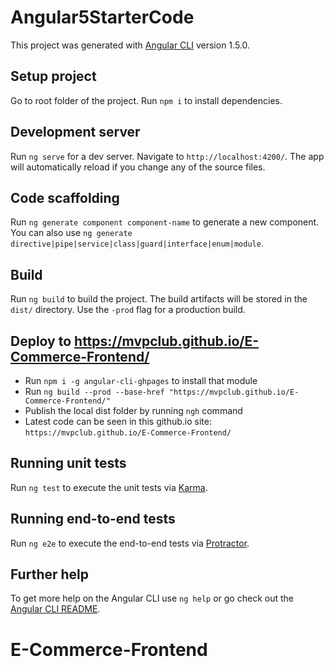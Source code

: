 # Angular5StarterCode

This project was generated with [Angular CLI](https://github.com/angular/angular-cli) version 1.5.0.

## Setup project

Go to root folder of the project.
Run `npm i` to install dependencies.

## Development server

Run `ng serve` for a dev server. Navigate to `http://localhost:4200/`. The app will automatically reload if you change any of the source files.

## Code scaffolding

Run `ng generate component component-name` to generate a new component. You can also use `ng generate directive|pipe|service|class|guard|interface|enum|module`.

## Build

Run `ng build` to build the project. The build artifacts will be stored in the `dist/` directory. Use the `-prod` flag for a production build.

## Deploy to https://mvpclub.github.io/E-Commerce-Frontend/

* Run `npm i -g angular-cli-ghpages` to install that module
* Run `ng build --prod --base-href "https://mvpclub.github.io/E-Commerce-Frontend/"`
* Publish the local dist folder by running `ngh` command
* Latest code can be seen in this github.io site: `https://mvpclub.github.io/E-Commerce-Frontend/`


## Running unit tests

Run `ng test` to execute the unit tests via [Karma](https://karma-runner.github.io).

## Running end-to-end tests

Run `ng e2e` to execute the end-to-end tests via [Protractor](http://www.protractortest.org/).

## Further help

To get more help on the Angular CLI use `ng help` or go check out the [Angular CLI README](https://github.com/angular/angular-cli/blob/master/README.md).
# E-Commerce-Frontend
